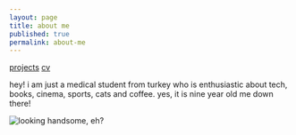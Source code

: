 ```yaml
---
layout: page
title: about me
published: true
permalink: about-me
---
```

<a href="/projects">projects</a> <a href="/docs/CV_BoraOden-6.pdf">cv</a>

<!--- <img src="images/medic.gif" alt="mediiic!" width="245" height="127"> --->

hey! i am just a medical student from turkey who is enthusiastic about tech, books, cinema, sports, cats and coffee. yes, it is nine year old me down there!

![looking handsome, eh?]({{site.baseurl}}/images/bora1a.png)
